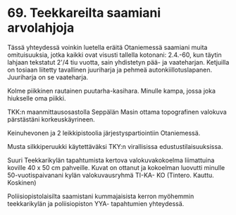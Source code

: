 


    
# 69. Teekkareilta saamiani arvolahjoja

Tässä yhteydessä voinkin luetella eräitä Otaniemessä saamiani muita omituisuuksia, jotka kaikki ovat 
visusti tallella kotonani: 2.4.-60, kun täytin lahjaan tekstatut 2'/4 tiu vuotta, sain yhdistetyn pää- ja 
vaateharjan. Ketjuilla on tosiaan liitetty tavallinen juuriharja ja pehmeä autonkiillotuslapanen. 
Juuriharja on se vaateharja. 

Kolme piikkinen rautainen puutarha-kasihara. Minulle kampa, jossa joka hiukselle oma piikki. 

TKK:n maanmittausosastolla Seppälän Masin ottama topografinen valokuva pärstästäni 
korkeuskäyrineen. 

Keinuhevonen ja 2 leikkipistoolia järjestyspartiointiin Otaniemessä. 

Musta silkkiperuukki käytettäväksi TKY:n virallisissa edustustilaisuuksissa. 

Suuri Teekkarikylän tapahtumista kertova valokuvakokoelma liimattuina koville 40 x 50 cm pahveille. 
Kuvat on ottanut ja kokoelman luovutti minulle 50-vuotispaivanani kylän valokuvausryhmä TI-KA-
KO (Tintero. Kauttu. Koskinen) 

Poliisiopistolaisilta saamistani kummajaisista kerron myöhemmin teekkarikylän ja poliisiopiston YYA-
tapahtumien yhteydessä.
